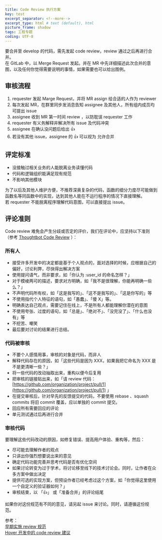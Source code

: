 ```yaml
---
title: Code Review 执行方案
key: test
excerpt_separator: <!--more-->
excerpt_type: html # text (default), html
picture_frame: shadow
tags: 工程专题
coding: UTF-8
---
```

要合并至 develop 的代码，需先发起 code review，review 通过之后再进行合并。  
在 GitLab 中，以 Merge Request 发起。并在 MR 中先详细描述此次合并的意图，以及任何你觉得需要说明的事情，如果需要也可以给出图例。  
  
## 审核流程  
1. requester 发起 Marge Request，并将 MR assign 给合适的人作为 reviewer  
2. 每次发起 MR，在群里同步发消息告知 assignee 及其他人，所有组内成员均可提出 issue  
3. assignee 收到 MR 第一时间 review ，以防耽误 requester 工作  
4. requester 有义务解释并解决所有 issue 及代码冲突  
5. assignee 在确认没问题后给出 👍  
6. 若没有其他 issue，assignee 的 👍 可以视为 允许合并  
  
  
## 评定标准  
* 没接触过相关业务的人能脱离业务读懂代码  
* 代码和逻辑组织能满足现有规范  
* 不影响其他模块  
  
为了以后及其他人维护方便，不推荐深奥复杂的代码，函数的细分力度尽可能做到函数名等同函数中的实现，达到其他人能在不运行程序的情况下直接理解。  
若 requester 不能脱离程序理解代码意图，可以直接提出 issue。  
  
  
## 评论准则  
Code review 难免会产生分歧或否定的评价，我们在评论中，应坚持以下准则（参考  [Thoughtbot Code Review](https://github.com/thoughtbot/guides/tree/master/code-review) ）：  
  
  
### 所有人  
* 接受许多开发中的决定都是基于个人观点的，面对选择的时候，应根据自己的偏好，讨论利弊，尽快得出解决方案  
* 使用提问语气，而非要求，如「你认为 :user_id 的命名怎样？」  
* 对于模棱两可的描述，要求对方明确，如「我不是很理解，你能再明确一些么？」  
* 不声明代码所有权，如「这是我写的」、「这不是我写的」、「这是你写的」等  
* 不使用指代个人特征的语句，如「愚蠢」、「傻 X」等。  
* 明确表达自己观点，需要记住在线上，不是所有人都能理解你潜在的意图  
* 不使用夸张、过度的语句，如「总是」、「绝对不」、「没完没了」、「什么也没有」等  
* 不挖苦、嘲笑  
* 最后要对讨论的结果进行总结。  
  
  
### 代码被审核  
* 不要个人感情用事，审核的对象是代码，而非人  
* 解释代码存在的原因，如「这些代码是因为 XXX，如果我把它命名为 XXX 是不是更清晰一些？」  
* 将一些代码的改动抽取出来，重构以便今后复用  
* 把审核的链接贴出来，如「请 review 代码： [https://github.com/organization/project/pull/1](https://github.com/organization/project/pull/1) 」  
* 在提交审核后，针对早先的反馈提交的代码，不要使用 rebase 、squash commits 将旧 commit 覆盖，应以单独的 commit 提交。  
* 回应所有需要回应的评论  
* 单元测试通过后再进行合并  
  
  
### 审核代码  
要理解这些代码改动的原因，如修复错误、提高用户体验、重构等，然后：  
  
* 尽可能去理解作者的观点  
* 只讲出你强烈想要说出来的意见  
* 确定代码功能完善并思考代码是否有优化空间  
* 如果讨论转变为过于学术，将讨论移至线下的技术讨论会。同时，让作者在众多方案中做出决定  
* 提供可选的实现方案，但预设作者已经考虑过这个方案，如「你觉得这里使用一个自定义的验证器如何？」  
* 审核结束，以 「👍」 或「准备合并」的评论结尾  
  
如果你对这份规范有不同的意见，请另起 issue 来讨论。同时，请遵循这份规范。  
  
  
参考：  
 [早期实施 review 规范](http://git.zerozero.cn/RN/Hover#code-review)   
 [Hover 开发中的 code review 建议](http://git.zerozero.cn/RN/WiKi/issues/7)   
  